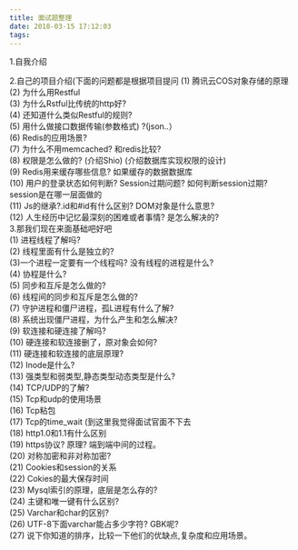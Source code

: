 ```yaml
---
title: 面试题整理
date: 2018-03-15 17:12:03
tags:
---
```


1.自我介绍

2.自己的项目介绍(下面的问题都是根据项目提问
    (1) 腾讯云COS对象存储的原理  
    (2) 为什么用Restful       
    (3) 为什么Rstful比传统的http好?         
    (4) 还知道什么类似Restful的规则?        
    (5) 用什么做接口数据传输(参数格式) ?(json..）   
    (6) Redis的应用场景?        
    (7) 为什么不用memcached? 和redis比较?        
    (8) 权限是怎么做的? (介绍Shio) (介绍数据库实现权限的设计)        
    (9) Redis用来缓存哪些信息? 如果缓存的数据数据库       
    (10) 用户的登录状态如何判断? Session过期问题? 如何判断session过期?session是在哪一层面做的        
    (11) Js的继承?.id和#id有什么区别? DOM对象是什么意思?        
    (12) 人生经历中记忆最深刻的困难或者事情? 是怎么解决的?        
3.那我们现在来面基础吧好吧        
(1) 进程线程了解吗?        
(2) 线程里面有什么是独立的?        
(3)一个进程一定要有一个线程吗? 没有线程的进程是什么?        
(4) 协程是什么?        
(5) 同步和互斥是怎么做的?        
(6) 线程间的同步和互斥是怎么做的?                
(7) 守护进程和僵尸进程，孤L进程有什么了解?        
(8) 系统出现僵尸进程，为什么产生和怎么解决?        
(9) 软连接和硬连接了解吗?        
(10) 硬连接和软连接删了，原对象会如何?        
(11) 硬连接和软连接的底层原理?                
(12) Inode是什么?        
(13) 强类型和弱类型,静态类型动态类型是什么?        
(14) TCP/UDP的了解?        
(15) Tcp和udp的使用场景        
(16) Tcp粘包        
(17) Tcp的time_wait (到这里我觉得面试官面不下去        
(18) http1.0和1.1有什么区别        
(19) https协议? 原理? 端到端中间的过程。        
(20) 对称加密和非对称加密?        
(21) Cookies和session的关系        
(22) Cokies的最大保存时间        
(23) Mysql索引的原理，底层是怎么存的?        
(24) 主键和唯一键有什么区别?        
(25) Varchar和char的区别?        
(26) UTF-8下面varchar能占多少字符? GBK呢?        
(27) 说下你知道的排序，比较一下他们的优缺点,复杂度和应用场景。        